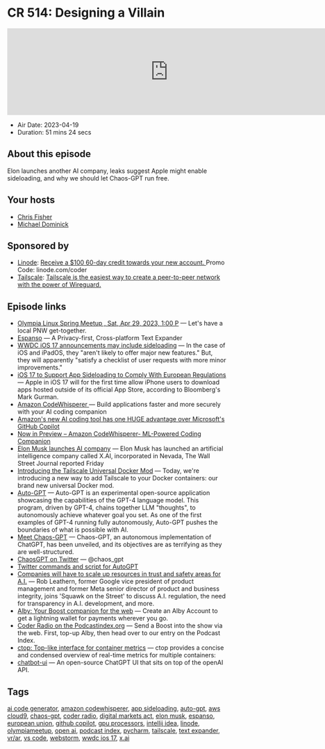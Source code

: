 # CR 514: Designing a Villain

<iframe src="https://player.fireside.fm/v2/MLf2ZzhC+nfQER0wU?theme=dark" width="740" height="200" frameborder="0" scrolling="no"></iframe>

* Air Date: 2023-04-19
* Duration: 51 mins 24 secs

## About this episode

Elon launches another AI company, leaks suggest Apple might enable sideloading, and why we should let Chaos-GPT run free.

## Your hosts
* [Chris Fisher](https://coder.show/hosts/chrislas)
* [Michael Dominick](https://coder.show/hosts/michael)

## Sponsored by

  * [Linode](https://linode.com/coder): [Receive a $100 60-day credit towards your new account. ](https://linode.com/coder) Promo Code: linode.com/coder
  * [Tailscale](https://tailscale.com/coder): [Tailscale is the easiest way to create a peer-to-peer network with the power of Wireguard. ](https://tailscale.com/coder)



## Episode links

  * [Olympia Linux Spring Meetup , Sat, Apr 29, 2023, 1:00 P](https://www.meetup.com/jupiterbroadcasting/events/292645094/ "Olympia Linux Spring Meetup , Sat, Apr 29, 2023, 1:00 P") — Let's have a local PNW get-together. 
  * [Espanso](https://espanso.org/ "Espanso") — A Privacy-first, Cross-platform Text Expander
  * [WWDC iOS 17 announcements may include sideloading](https://appleinsider.com/articles/23/04/16/apple-will-lay-sideloading-groundwork-in-ios-17 "WWDC iOS 17 announcements may include sideloading") — In the case of iOS and iPadOS, they "aren't likely to offer major new features." But, they will apparently "satisfy a checklist of user requests with more minor improvements." 
  * [iOS 17 to Support App Sideloading to Comply With European Regulations](https://www.macrumors.com/2023/04/17/app-sideloading-support-coming-ios-17/ "iOS 17 to Support App Sideloading to Comply With European Regulations") — Apple in iOS 17 will for the first time allow iPhone users to download apps hosted outside of its official App Store, according to Bloomberg's Mark Gurman. 
  * [Amazon CodeWhisperer ](https://aws.amazon.com/codewhisperer/ "Amazon CodeWhisperer ") — Build applications faster and more securely with your AI coding companion
  * [Amazon's new AI coding tool has one HUGE advantage over Microsoft's GitHub Copilot](https://www.windowscentral.com/software-apps/amazons-new-ai-coding-tool-has-one-huge-advantage-over-microsofts-github-copilot "Amazon's new AI coding tool has one HUGE advantage over Microsoft's GitHub Copilot")
  * [Now in Preview – Amazon CodeWhisperer- ML-Powered Coding Companion](https://aws.amazon.com/blogs/aws/now-in-preview-amazon-codewhisperer-ml-powered-coding-companion/ "Now in Preview – Amazon CodeWhisperer- ML-Powered Coding Companion")
  * [Elon Musk launches AI company](https://www.marketwatch.com/story/elon-musk-launches-ai-company-wsj-f0eb7850 "Elon Musk launches AI company") — Elon Musk has launched an artificial intelligence company called X.AI, incorporated in Nevada, The Wall Street Journal reported Friday
  * [Introducing the Tailscale Universal Docker Mod](https://tailscale.dev/blog/docker-mod-tailscale "Introducing the Tailscale Universal Docker Mod") — Today, we're introducing a new way to add Tailscale to your Docker containers: our brand new universal Docker mod. 
  * [Auto-GPT](https://github.com/Significant-Gravitas/Auto-GPT "Auto-GPT") — Auto-GPT is an experimental open-source application showcasing the capabilities of the GPT-4 language model. This program, driven by GPT-4, chains together LLM "thoughts", to autonomously achieve whatever goal you set. As one of the first examples of GPT-4 running fully autonomously, Auto-GPT pushes the boundaries of what is possible with AI.
  * [Meet Chaos-GPT](https://decrypt.co/126122/meet-chaos-gpt-ai-tool-destroy-humanity "Meet Chaos-GPT") — Chaos-GPT, an autonomous implementation of ChatGPT, has been unveiled, and its objectives are as terrifying as they are well-structured. 
  * [ChaosGPT on Twitter](https://twitter.com/chaos_gpt "ChaosGPT on Twitter") — @chaos_gpt
  * [Twitter commands and script for AutoGPT](https://github.com/Significant-Gravitas/Auto-GPT/discussions/943 "Twitter commands and script for AutoGPT")
  * [Companies will have to scale up resources in trust and safety areas for A.I.](https://www.youtube.com/watch?v=zrsBJR72t8w "Companies will have to scale up resources in trust and safety areas for A.I.") — Rob Leathern, former Google vice president of product management and former Meta senior director of product and business integrity, joins 'Squawk on the Street' to discuss A.I. regulation, the need for transparency in A.I. development, and more. 
  * [Alby: Your Boost companion for the web](https://getalby.com/ "Alby: Your Boost companion for the web") — Create an Alby Account to get a lightning wallet for payments wherever you go. 
  * [Coder Radio on the Podcastindex.org](https://podcastindex.org/podcast/487548 "Coder Radio on the Podcastindex.org") — Send a Boost into the show via the web. First, top-up Alby, then head over to our entry on the Podcast Index.
  * [ctop: Top-like interface for container metrics](https://github.com/bcicen/ctop "ctop: Top-like interface for container metrics") — ctop provides a concise and condensed overview of real-time metrics for multiple containers:
  * [chatbot-ui](https://github.com/mckaywrigley/chatbot-ui "chatbot-ui") — An open-source ChatGPT UI that sits on top of the openAI API.



## Tags

[ai code generator](https://coder.show/tags/ai%20code%20generator), [amazon codewhisperer](https://coder.show/tags/amazon%20codewhisperer), [app sideloading](https://coder.show/tags/app%20sideloading), [auto-gpt](https://coder.show/tags/auto-gpt), [aws cloud9](https://coder.show/tags/aws%20cloud9), [chaos-gpt](https://coder.show/tags/chaos-gpt), [coder radio](https://coder.show/tags/coder%20radio), [digital markets act](https://coder.show/tags/digital%20markets%20act), [elon musk](https://coder.show/tags/elon%20musk), [espanso](https://coder.show/tags/espanso), [european union](https://coder.show/tags/european%20union), [github copilot](https://coder.show/tags/github%20copilot), [gpu processors](https://coder.show/tags/gpu%20processors), [intellij idea](https://coder.show/tags/intellij%20idea), [linode](https://coder.show/tags/linode), [olympiameetup](https://coder.show/tags/olympiameetup), [open ai](https://coder.show/tags/open%20ai), [podcast index](https://coder.show/tags/podcast%20index), [pycharm](https://coder.show/tags/pycharm), [tailscale](https://coder.show/tags/tailscale), [text expander](https://coder.show/tags/text%20expander), [vr/ar](https://coder.show/tags/vr%2Far), [vs code](https://coder.show/tags/vs%20code), [webstorm](https://coder.show/tags/webstorm), [wwdc ios 17](https://coder.show/tags/wwdc%20ios%2017), [x.ai](https://coder.show/tags/x.ai)
